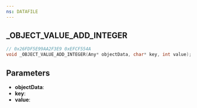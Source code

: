 ```yaml
---
ns: DATAFILE
---
```

## _OBJECT_VALUE_ADD_INTEGER

```c
// 0x26FDF5E99AA2F3E9 0xEFCF554A
void _OBJECT_VALUE_ADD_INTEGER(Any* objectData, char* key, int value);
```

## Parameters
* **objectData**:
* **key**:
* **value**:
